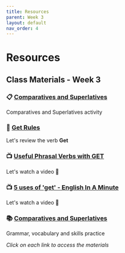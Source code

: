 ```yaml
---
title: Resources
parent: Week 3
layout: default
nav_order: 4
---
```

# Resources

## Class Materials - Week 3

### 📋 [Comparatives and Superlatives](https://www.canva.com/design/DAGyEhUfEXA/mUZH4ZGg5VQlefXogDJGxw/edit?utm_content=DAGyEhUfEXA&utm_campaign=designshare&utm_medium=link2&utm_source=sharebutton)
Comparatives and Superlatives activity

### 🤔 [Get Rules](https://raw.githubusercontent.com/welearntogetherfenicia/elementary2-y/refs/heads/main/assets/images/getRules.jpg)
Let's review the verb **Get**

### 📺 [Useful Phrasal Verbs with GET](https://www.youtube.com/watch?v=hAtgXJ7YxOc)
Let's watch a video 👀

### 📺 [5 uses of 'get' - English In A Minute](https://www.youtube.com/watch?v=uLoZ0OfxXfc)
Let's watch a video 👀

### 📚 [Comparatives and Superlatives](https://www.gramatica-inglesa.com/en/units/adjectives/comparatives-and-superlatives)
Grammar, vocabulary and skills practice

*Click on each link to access the materials*
